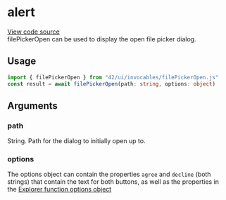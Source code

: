 # alert

[View code source](https://github.com/windows93dotnet/sys42/blob/main/src/42/ui/invocables/filePickerOpen.js)  
filePickerOpen can be used to display the open file picker dialog.

## Usage
```ts
import { filePickerOpen } from "42/ui/invocables/filePickerOpen.js"
const result = await filePickerOpen(path: string, options: object)
```

## Arguments
### path
String. Path for the dialog to initially open up to.

### options
The options object can contain the properties `agree` and `decline` (both strings) that contain the text for both buttons, as well as the properties in the [Explorer function options object](components/explorer.md#options)